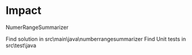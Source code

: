 # Impact
NumerRangeSummarizer

Find solution in src\main\java\numberrangesummarizer
Find Unit tests in src\test\java
